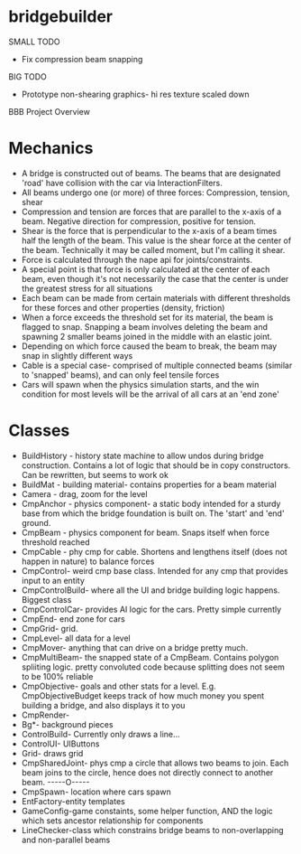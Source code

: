bridgebuilder
=============

SMALL TODO
- Fix compression beam snapping

BIG TODO
- Prototype non-shearing graphics- hi res texture scaled down	

BBB Project Overview

Mechanics
========
- A bridge is constructed out of beams. The beams that are designated 'road' have collision with the car via InteractionFilters.
- All beams undergo one (or more) of three forces: Compression, tension, shear
 - Compression and tension are forces that are parallel to the x-axis of a beam. Negative direction for compression, positive for tension.
 - Shear is the force that is perpendicular to the x-axis of a beam times half the length of the beam. This value is the shear force at the center of the beam. Technically it may be called moment, but I'm calling it shear.
- Force is calculated through the nape api for joints/constraints.
- A special point is that force is only calculated at the center of each beam, even though it's not necessarily the case that the center is under the greatest stress for all situations
- Each beam can be made from certain materials with different thresholds for these forces and other properties (density, friction)
- When a force exceeds the threshold set for its material, the beam is flagged to snap. Snapping a beam involves deleting the beam and spawning 2 smaller beams joined in the middle with an elastic joint.
- Depending on which force caused the beam to break, the beam may snap in slightly different ways
- Cable is a special case- comprised of multiple connected beams (similar to 'snapped' beams), and can only feel tensile forces
- Cars will spawn when the physics simulation starts, and the win condition for most levels will be the arrival of all cars at an 'end zone'

Classes
=======
- BuildHistory - history state machine to allow undos during bridge construction. Contains a lot of logic that should be in copy constructors. Can be rewritten, but seems to work ok
- BuildMat - building material- contains properties for a beam material
- Camera - drag, zoom for the level
- CmpAnchor - physics component- a static body intended for a sturdy base from which the bridge foundation is built on. The 'start' and 'end' ground.
- CmpBeam - physics component for beam. Snaps itself when force threshold reached
- CmpCable - phy cmp for cable. Shortens and lengthens itself (does not happen in nature) to balance forces
- CmpControl- weird cmp base class. Intended for any cmp that provides input to an entity
- CmpControlBuild- where all the UI and bridge building logic happens. Biggest class
- CmpControlCar- provides AI logic for the cars. Pretty simple currently
- CmpEnd- end zone for cars
- CmpGrid- grid.
- CmpLevel- all data for a level
- CmpMover- anything that can drive on a bridge pretty much.
- CmpMultiBeam- the snapped state of a CmpBeam. Contains polygon spliiting logic. pretty convoluted code because splitting does not seem to be 100% reliable
- CmpObjective- goals and other stats for a level. E.g. CmpObjectiveBudget keeps track of how much money you spent building a bridge, and also displays it to you
- CmpRender-
 - Bg*- background pieces
 - ControlBuild- Currently only draws a line...
 - ControlUI- UIButtons
 - Grid- draws grid
- CmpSharedJoint- phys cmp a circle that allows two beams to join. Each beam joins to the circle, hence does not directly connect to another beam. -----O-----
- CmpSpawn- location where cars spawn
- EntFactory-entity templates
- GameConfig-game constaints, some helper function, AND the logic which sets ancestor relationship for components
- LineChecker-class which constrains bridge beams to non-overlapping and non-parallel beams


	

